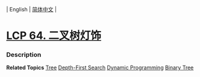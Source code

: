 | English | [简体中文](README.md) |

# [LCP 64. 二叉树灯饰](https://leetcode.cn/problems/U7WvvU)
 ### Description

**Related Topics**  [Tree](https://leetcode.cn/tag/tree) [Depth-First Search](https://leetcode.cn/tag/depth-first-search) [Dynamic Programming](https://leetcode.cn/tag/dynamic-programming) [Binary Tree](https://leetcode.cn/tag/binary-tree) 
